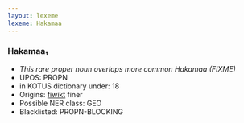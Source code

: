 ```yaml
---
layout: lexeme
lexeme: Hakamaa
---
```


###  Hakamaa₁

* _This rare proper noun overlaps more common *Hakamaa* (FIXME)_
* UPOS:  PROPN
* in KOTUS dictionary under:  18
* Origins: [fiwikt](https://fi.wiktionary.org/wiki/Hakamaa) finer 
* Possible NER class:  GEO
* Blacklisted:  PROPN-BLOCKING

